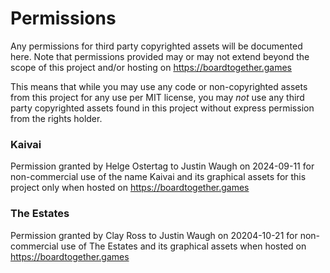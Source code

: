 # Permissions

Any permissions for third party copyrighted assets will be documented here. Note that permissions provided may or may not extend beyond the scope
of this project and/or hosting on https://boardtogether.games

This means that while you may use any code or non-copyrighted assets from this project for any use per MIT license, you may _not_ use any third party copyrighted assets
found in this project without express permission from the rights holder.

### Kaivai

Permission granted by Helge Ostertag to Justin Waugh on 2024-09-11 for non-commercial use of the name Kaivai and its graphical assets for this project only when hosted on https://boardtogether.games

### The Estates

Permission granted by Clay Ross to Justin Waugh on 20204-10-21 for non-commercial use of The Estates and its graphical assets when hosted on https://boardtogether.games
